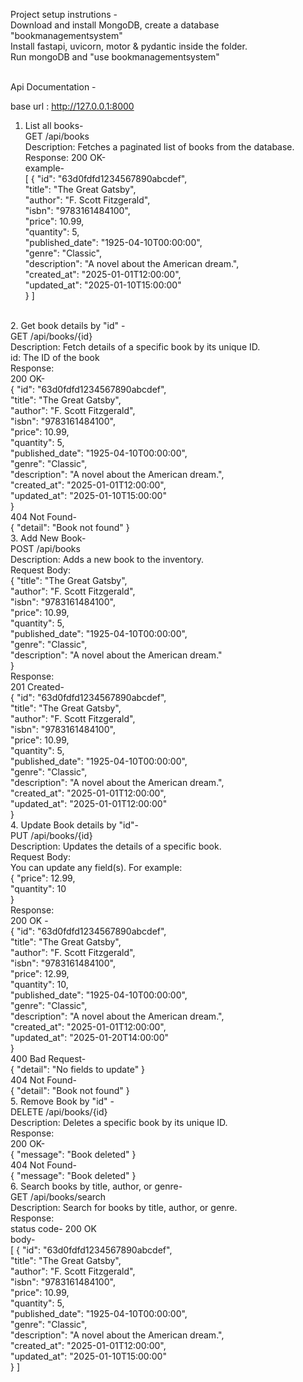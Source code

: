 Project setup instrutions -                                                       <br/>
Download and install MongoDB, create a database "bookmanagementsystem"            <br/>
Install fastapi, uvicorn, motor & pydantic inside the folder.                     <br/>
Run mongoDB and "use bookmanagementsystem"                                        <br/>
<br/>

Api Documentation -                                                               <br/>

base url : http://127.0.0.1:8000                                                  <br/>
1. List all books-                                                                <br/>
     GET /api/books                                                               <br/>
   Description: Fetches a paginated list of books from the database.              <br/>
   Response: 200 OK-                                                              <br/>
   example-                                                                       <br/>
   [
  {
    "id": "63d0fdfd1234567890abcdef",<br/>
    "title": "The Great Gatsby",<br/>
    "author": "F. Scott Fitzgerald",<br/>
    "isbn": "9783161484100",<br/>
    "price": 10.99,<br/>
    "quantity": 5,<br/>
    "published_date": "1925-04-10T00:00:00",<br/>
    "genre": "Classic",<br/>
    "description": "A novel about the American dream.",<br/>
    "created_at": "2025-01-01T12:00:00",<br/>
    "updated_at": "2025-01-10T15:00:00"     <br/>
  }
   ]          <br/>
<br/>     
2. Get book details by "id" -          <br/>
     GET /api/books/{id}               <br/>
   Description: Fetch details of a specific book by its unique ID.     <br/>
                 id: The ID of the book          <br/>
   Response:          <br/>
   200 OK-          <br/>
   {
  "id": "63d0fdfd1234567890abcdef",     <br/>
  "title": "The Great Gatsby",     <br/>
  "author": "F. Scott Fitzgerald",     <br/>
  "isbn": "9783161484100",     <br/>
  "price": 10.99,          <br/>
  "quantity": 5,          <br/>
  "published_date": "1925-04-10T00:00:00",     <br/>
  "genre": "Classic",          <br/>
  "description": "A novel about the American dream.",     <br/>
  "created_at": "2025-01-01T12:00:00",     <br/>
  "updated_at": "2025-01-10T15:00:00"     <br/>
  }<br/>
  404 Not Found-          <br/>
  {
  "detail": "Book not found"
  } 
<br/>
3. Add New Book-                    <br/>
     POST /api/books               <br/>
   Description: Adds a new book to the inventory.     <br/>
   Request Body:<br/>
     {
      "title": "The Great Gatsby",          <br/>
      "author": "F. Scott Fitzgerald",     <br/>
      "isbn": "9783161484100",     <br/>
      "price": 10.99,          <br/>
      "quantity": 5,          <br/>
      "published_date": "1925-04-10T00:00:00",          <br/>
      "genre": "Classic",          <br/>
      "description": "A novel about the American dream."     <br/>
    }     <br/>
  Response:          <br/>
    201 Created-          <br/>
     {     
  "id": "63d0fdfd1234567890abcdef",     <br/>
  "title": "The Great Gatsby",     <br/>
  "author": "F. Scott Fitzgerald",     <br/>
  "isbn": "9783161484100",          <br/>
  "price": 10.99,          <br/>
  "quantity": 5,          <br/>
  "published_date": "1925-04-10T00:00:00",          <br/>
  "genre": "Classic",     <br/>
  "description": "A novel about the American dream.",     <br/>
  "created_at": "2025-01-01T12:00:00",          <br/>
  "updated_at": "2025-01-01T12:00:00"          <br/>
    }
<br/>
4. Update Book details by "id"-          <br/>
     PUT /api/books/{id}               <br/>
   Description: Updates the details of a specific book.          <br/>
   Request Body:          <br/>
     You can update any field(s). For example:<br/>
     {     
      "price": 12.99,     <br/>
      "quantity": 10     <br/>
     }<br/>
   Response:<br/>
     200 OK -<br/>
     {
      "id": "63d0fdfd1234567890abcdef",     <br/>
      "title": "The Great Gatsby",     <br/>
      "author": "F. Scott Fitzgerald",     <br/>
      "isbn": "9783161484100",     <br/>
      "price": 12.99,     <br/>
      "quantity": 10,     <br/>
      "published_date": "1925-04-10T00:00:00",     <br/>
      "genre": "Classic",     <br/>
      "description": "A novel about the American dream.",     <br/>
      "created_at": "2025-01-01T12:00:00",     <br/>
      "updated_at": "2025-01-20T14:00:00"     <br/>
    }<br/>
    400 Bad Request-          <br/>
     {
      "detail": "No fields to update"
     }<br/>
    404 Not Found-<br/>
     {
      "detail": "Book not found"
     }
<br/>
5. Remove Book by "id" -          <br/>
     DELETE /api/books/{id}               <br/>
   Description: Deletes a specific book by its unique ID.     <br/>
   Response:     <br/>
     200 OK-     <br/>
       {
        "message": "Book deleted"
       }<br/>
     404 Not Found-     <br/>
       {
        "message": "Book deleted"
       }
<br/>
6. Search books by title, author, or genre- <br/>
        GET /api/books/search               <br/>
   Description: Search for books by title, author, or genre.<br/>
   Response:                    <br/>
        status code- 200 OK     <br/>
        body-                   <br/>
             [
                 {
                   "id": "63d0fdfd1234567890abcdef",<br/>
                   "title": "The Great Gatsby",<br/>
                   "author": "F. Scott Fitzgerald",<br/>
                   "isbn": "9783161484100",<br/>
                   "price": 10.99,<br/>
                   "quantity": 5,<br/>
                   "published_date": "1925-04-10T00:00:00",<br/>
                   "genre": "Classic",<br/>
                   "description": "A novel about the American dream.",<br/>
                   "created_at": "2025-01-01T12:00:00",<br/>
                   "updated_at": "2025-01-10T15:00:00"<br/>
                 }
             ]
